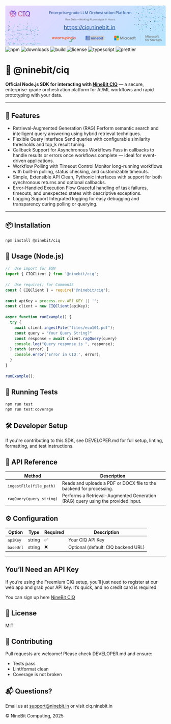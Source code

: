 ![](banner.png)
![npm](https://img.shields.io/npm/v/@ninebit/ciq)
![downloads](https://img.shields.io/npm/dm/@ninebit/ciq)
![build](https://img.shields.io/github/actions/workflow/status/NineBit-Computing/ciq-js-client/ci.yml?branch=main)
![license](https://img.shields.io/npm/l/@ninebit/ciq)
![typescript](https://img.shields.io/badge/types-TypeScript-blue)
![prettier](https://img.shields.io/badge/code_style-prettier-ff69b4.svg)

# 🔗 @ninebit/ciq

**Official Node.js SDK for interacting with [NineBit CIQ](https://ciq.ninebit.in)** — a secure, enterprise-grade orchestration platform for AI/ML workflows and rapid prototyping with your data.

---

## 🚀 Features

- Retrieval-Augmented Generation (RAG)
  Perform semantic search and intelligent query answering using hybrid retrieval techniques.
- Flexible Query Interface
  Send queries with configurable similarity thresholds and top_k result tuning.
- Callback Support for Asynchronous Workflows
  Pass in callbacks to handle results or errors once workflows complete — ideal for event-driven applications.
- Workflow Polling with Timeout Control
  Monitor long-running workflows with built-in polling, status checking, and customizable timeouts.
- Simple, Extensible API
  Clean, Pythonic interfaces with support for both synchronous returns and optional callbacks.
- Error-Handled Execution Flow
  Graceful handling of task failures, timeouts, and unexpected states with descriptive exceptions.
- Logging Support
  Integrated logging for easy debugging and transparency during polling or querying.

---

## 📦 Installation

```bash
npm install @ninebit/ciq
```

## 🔧 Usage (Node.js)

```ts
//  Use import for ESM
import { CIQClient } from '@ninebit/ciq';

//  Use require() for CommonJS
const { CIQClient } = require('@ninebit/ciq');

const apiKey = process.env.API_KEY || '';
const client = new CIQClient(apiKey);

async function runExample() {
  try {
    await client.ingestFile("files/eco101.pdf");
    const query = "Your Query String?"
    const response = await client.ragQuery(query)
    console.log("Query response is ", response);
  } catch (error) {
    console.error('Error in CIQ:', error);
  }
}

runExample();
```


## 🧪 Running Tests

```
npm run test
npm run test:coverage
```

## 🛠 Developer Setup

If you're contributing to this SDK, see DEVELOPER.md for full setup, linting, formatting, and test instructions.

## 📄 API Reference

| Method                                        | Description                       |
| --------------------------------------------- | --------------------------------- |
| `ingestFile(file_path)`                       | Reads and uploads a PDF or DOCX file to the backend for processing.      |
| `ragQuery(query_string)`                      | Performs a Retrieval-Augmented Generation (RAG) query using the provided input. |

## ⚙️ Configuration

| Option    | Type   | Required | Description                         |
| --------- | ------ | -------- | ----------------------------------- |
| `apiKey`  | string | ✅       | Your CIQ API Key                    |
| `baseUrl` | string | ❌       | Optional (default: CIQ backend URL) |


---

## You’ll Need an API Key
If you’re using the Freemium CIQ setup, you’ll just need to register at our web app and grab your API key. It’s quick, and no credit card is required.

You can sign up here [NineBit CIQ](https://ciq.ninebit.in)

## 📄 License

MIT

## 🤝 Contributing

Pull requests are welcome! Please check DEVELOPER.md and ensure:

- Tests pass
- Lint/format clean
- Coverage is not broken

## 📬 Questions?

Email us at support@ninebit.in or visit ciq.ninebit.in

© NineBit Computing, 2025
